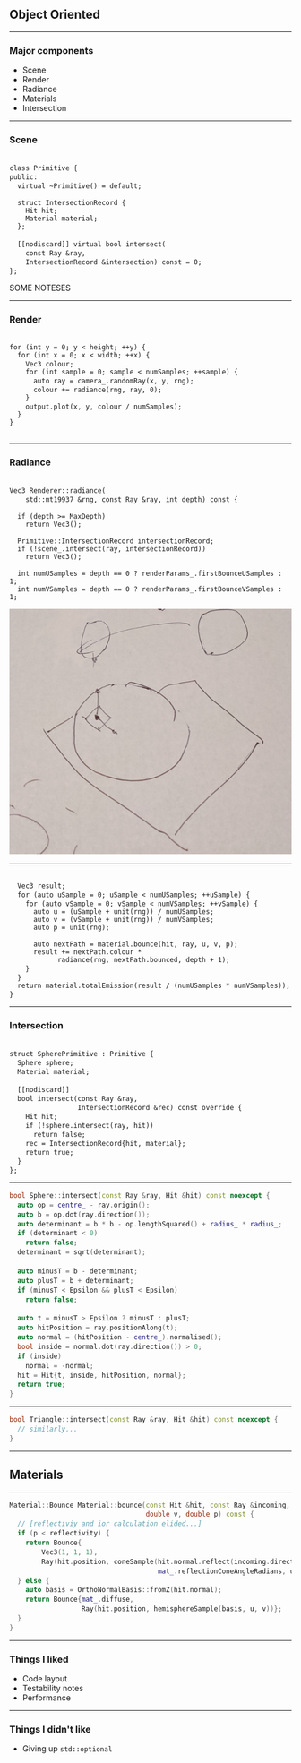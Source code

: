 <div class="white-bg">

## Object Oriented

</div>

---

<div class="white-bg">

### Major components

* Scene
* Render
* Radiance
* Materials
* Intersection

</div>

---

### Scene <!-- .element: class="white-bg" -->

<pre><code class="cpp" data-trim data-noescape>
class Primitive {
public:
  virtual ~Primitive() = default;
  
<div class="fragment highlight-current-code" data-fragment-index="1">  struct IntersectionRecord {
    Hit hit;
    Material material;
  };
</div>
  [[nodiscard]] <span class="fragment highlight-current-code" data-fragment-index="2">virtual</span> <span class="fragment highlight-current-code" data-fragment-index="3">bool</span> intersect(
    const Ray &ray, 
    <span class="fragment highlight-current-code" data-fragment-index="3">IntersectionRecord &intersection</span>) const = 0;
};
</code></pre>

<aside class="notes">
SOME NOTESES
</aside>

---

### Render <!-- .element: class="white-bg" -->

<pre><code class="cpp" data-trim data-noescape>
<div class="fragment highlight-current-code" data-fragment-index="1">for (int y = 0; y < height; ++y) {
  for (int x = 0; x < width; ++x) {
</div>    Vec3 colour;
<div class="fragment highlight-current-code" data-fragment-index="2">    for (int sample = 0; sample < numSamples; ++sample) {
</div>      <span class="fragment highlight-current-code" data-fragment-index="3">auto ray = camera_.randomRay(x, y, rng);</span>
      colour += <span class="fragment highlight-current-code" data-fragment-index="4">radiance(rng, ray, 0);</span>
<div class="fragment highlight-current-code" data-fragment-index="2">    }
</div>    <span class="fragment highlight-current-code" data-fragment-index="5">output.plot(x, y, colour / numSamples);</span>
<div class="fragment highlight-current-code" data-fragment-index="1">  }
}
</div>
</code></pre>

---

### Radiance <!--- .element: class="white-bg" --->

<pre><code class="cpp" data-trim data-noescape>
Vec3 Renderer::radiance(
    std::mt19937 &rng, const Ray &ray, int depth) const {

<div class="fragment highlight-current-code">  if (depth >= MaxDepth)
    return Vec3();
</div>
<div class="fragment highlight-current-code">  Primitive::IntersectionRecord intersectionRecord;
  if (!scene_.intersect(ray, intersectionRecord))
    return Vec3();
</div>
<div class="fragment highlight-current-code">  int numUSamples = depth == 0 ? renderParams_.firstBounceUSamples : 1;
  int numVSamples = depth == 0 ? renderParams_.firstBounceVSamples : 1;
</div></code></pre>

<img src="images/pt2.png" class="fragment">

---

<pre><code class="cpp" data-trim data-noescape>
  Vec3 result;
  for (auto uSample = 0; uSample < numUSamples; ++uSample) {
    for (auto vSample = 0; vSample < numVSamples; ++vSample) {
<div class="fragment highlight-current-code">      auto u = (uSample + unit(rng)) / numUSamples;
      auto v = (vSample + unit(rng)) / numVSamples;
      auto p = unit(rng);
</div>
<div class="fragment highlight-current-code">      auto nextPath = material.bounce(hit, ray, u, v, p);
      result += nextPath.colour * 
            radiance(rng, nextPath.bounced, depth + 1);
</div>    }
  }
<div class="fragment highlight-current-code">  return material.totalEmission(result / (numUSamples * numVSamples));
</div>}
</code></pre>

---

### Intersection <!--- .element: class="white-bg" --->

<pre><code class="cpp" data-trim data-noescape>
struct SpherePrimitive : Primitive {
  Sphere sphere;
  Material material;

  [[nodiscard]]  
  bool intersect(const Ray &ray,
                 IntersectionRecord &rec) const override {
    Hit hit;
    if (!sphere.intersect(ray, hit))
      return false;
    rec = IntersectionRecord{hit, material};
    return true;
  }
};
</code></pre>

---

```cpp
bool Sphere::intersect(const Ray &ray, Hit &hit) const noexcept {
  auto op = centre_ - ray.origin();
  auto b = op.dot(ray.direction());
  auto determinant = b * b - op.lengthSquared() + radius_ * radius_;
  if (determinant < 0)
    return false;
  determinant = sqrt(determinant);

  auto minusT = b - determinant;
  auto plusT = b + determinant;
  if (minusT < Epsilon && plusT < Epsilon)
    return false;

  auto t = minusT > Epsilon ? minusT : plusT;
  auto hitPosition = ray.positionAlong(t);
  auto normal = (hitPosition - centre_).normalised();
  bool inside = normal.dot(ray.direction()) > 0;
  if (inside)
    normal = -normal;
  hit = Hit{t, inside, hitPosition, normal};
  return true;
}
```

---

```cpp
bool Triangle::intersect(const Ray &ray, Hit &hit) const noexcept {
  // similarly...
}
```

---

## Materials <!--- .element: class="white-bg" --->

---

```cpp
Material::Bounce Material::bounce(const Hit &hit, const Ray &incoming, double u,
                                  double v, double p) const {
  // [reflectiviy and ior calculation elided...]
  if (p < reflectivity) {
    return Bounce{
        Vec3(1, 1, 1),
        Ray(hit.position, coneSample(hit.normal.reflect(incoming.direction()),
                                     mat_.reflectionConeAngleRadians, u, v))};
  } else {
    auto basis = OrthoNormalBasis::fromZ(hit.normal);
    return Bounce{mat_.diffuse,
                  Ray(hit.position, hemisphereSample(basis, u, v))};
  }
}
```

---

<div class="white-bg">

### Things I liked

* Code layout
* Testability notes
* Performance

</div>

---

<div class="white-bg">

### Things I didn't like

* Giving up `std::optional`

</div>
